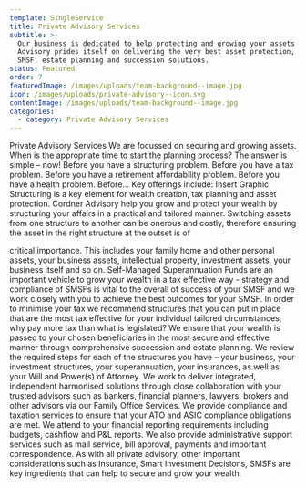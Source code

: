 ```yaml
---
template: SingleService
title: Private Advisory Services
subtitle: >-
  Our business is dedicated to help protecting and growing your assets. Cordner
  Advisory prides itself on delivering the very best asset protection, taxation,
  SMSF, estate planning and succession solutions.
status: Featured
order: 7
featuredImage: /images/uploads/team-background--image.jpg
icon: /images/uploads/private-advisory--icon.svg
contentImage: /images/uploads/team-background--image.jpg
categories:
  - category: Private Advisory Services
---
```


Private Advisory Services
We are focussed on securing and growing assets. When is the appropriate time to start the planning process? The answer is simple – now! Before you have a structuring problem. Before you have a tax problem. Before you have a retirement affordability problem. Before you have a health problem. Before...
Key offerings include: Insert Graphic
Structuring​ is a key element for ​wealth creation​, ​tax planning​ and a​sset protection​. Cordner Advisory help you grow and protect your wealth by structuring your affairs in a practical and tailored manner. Switching assets from one structure to another can be onerous and costly, therefore ensuring the asset in the right structure at the outset is of

critical importance. This includes your family home and other personal assets, your business assets, intellectual property, investment assets, your business itself and so on.
Self-Managed Superannuation Funds​ are an important vehicle to grow your wealth in a tax effective way - strategy and compliance of SMSFs is vital to the overall of success of your SMSF and we work closely with you to achieve the best outcomes for your SMSF.
In order to ​minimise your tax​ we recommend structures that you can put in place that are the most tax effective for your individual tailored circumstances, why pay more tax than what is legislated?
We ensure that your wealth is passed to your chosen beneficiaries in the most secure and effective manner through comprehensive ​succession and estate planning​. We review the required steps for each of the structures you have – your business, your investment structures, your superannuation, your insurances, as well as your Will and Power(s) of Attorney.
We work to deliver integrated, independent harmonised solutions through close collaboration with your trusted advisors such as bankers, financial planners, lawyers, brokers and other advisors via our ​Family Office Services​. We provide compliance and taxation services to ensure that your ATO and ASIC compliance obligations are met. We attend to your financial reporting requirements including budgets, cashflow and P&L reports. We also provide administrative support services such as mail service, bill approval, payments and important correspondence.
As with all private advisory, other important considerations such as Insurance, Smart Investment Decisions, SMSFs are key ingredients that can help to secure and grow your wealth.
